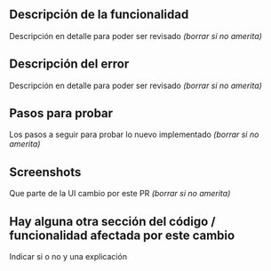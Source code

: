 ## Descripción de la funcionalidad
Descripción en detalle para poder ser revisado *(borrar si no amerita)*

## Descripción del error
Descripción en detalle para poder ser revisado *(borrar si no amerita)*

## Pasos para probar
Los pasos a seguir para probar lo nuevo implementado *(borrar si no amerita)*

## Screenshots
Que parte de la UI cambio por este PR *(borrar si no amerita)*

## Hay alguna otra sección del código / funcionalidad afectada por este cambio
Indicar si o no y una explicación
